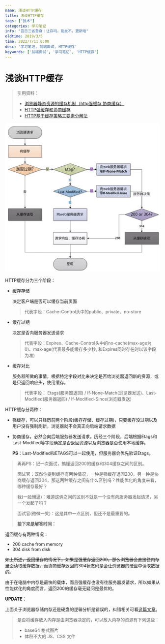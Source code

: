 ```yaml
---
name: 浅谈HTTP缓存
title: 浅谈HTTP缓存
tags: ["技术"]
categories: 学习笔记
info: "吾日三省吾身：让存吗，能发不，更新啥"
oldtime: 2019/3/5
time: 2022/7/11 6:00
desc: '学习笔记, 前端面试, HTTP缓存'
keywords: ['前端面试', '学习笔记', 'HTTP缓存']
---
```


# 浅谈HTTP缓存

> 引用资料：
>
> - [浏览器静态资源的缓存机制（http强缓存 协商缓存）](https://my.oschina.net/wangch5453/blog/2995385)
> - [HTTP强缓存和协商缓存](https://segmentfault.com/a/1190000008956069)
> - [HTTP基于缓存策略三要素分解法](https://mp.weixin.qq.com/s/qOMO0LIdA47j3RjhbCWUEQ?utm_source=caibaojian.com)

![缓存请求总体流程](./images/cache-control-1.jpg)

HTTP缓存分为三个阶段：

- 缓存存储

  决定客户端是否可以缓存当前页面

  > 代表字段：Cache-Control头中的public、private、no-store

- 缓存过期

  决定是否向服务器发送请求

  > 代表字段：Expires、Cache-Control头中的no-cache(max-age为0)、max-age(代表最多能缓存多少秒, 和Expires同时存在时以该字段为准)

- 缓存对比

  服务器所做的事情，根据特定字段对比来决定是否给浏览器返回新的资源，或是只返回响应头，使用缓存。

  > 代表字段： Etags(服务器返回) / If-None-Match(浏览器发送)、Last-Modified(服务器返回) / If-Modified-Since(浏览器发送)

HTTP缓存分两种：

- 强缓存，可以只经历前两个阶段(缓存存储、缓存过期)，只要缓存没过期以及用户没有强制刷新，浏览器就不会真正向后端请求数据

- 协商缓存，必然会向后端服务器发送请求，历经三个阶段，后端根据Etags和Last-Modified等字段确定是否返回资源以及浏览器是否使用本地缓存。

  **PS**：Last-Modified和ETAGS可以一起使用，但服务器会优先验证Etags。

> 再再PS：记一次面试，搞懂返回200的缓存和304缓存之间的区别。
>
> 面试官：既然你提到缓存有两种情况，一种是强缓存返回200，另一种是协商缓存返回304，那这两种缓存之间有什么区别吗？性能优化的角度来看，哪种缓存最好？
>
> 我(一脸懵逼)：难道这俩之间的区别不就是一个没有向服务器发起请求，另一个发起了吗？
>
> 面试官(微微一笑)：这是其中一点区别，但还不是最重要的。
>
> **接下来是解答时间：**

返回缓存有两种情况：

- 200 cache from memory
- 304 disk from disk

~~如上所述，返回缓存的情况下，如果是强缓存返回200，那么浏览器会直接往内存里面读取缓存数据。而协商缓存返回的304状态码是会让浏览器的硬盘中读取数据的~~。

由于在电脑中内存是最快的载体，而且强缓存也没有往服务器发请求，所以如果从性能优化的角度而言，返回200的缓存毫无疑问是最优的。

**UPDATE**：

上面关于浏览器存储内存还是硬盘的逻辑分析是错误的，纠错相关可看[这篇文章](https://blog.liubasara.info/#/blog/articleDetail/mdroot%2F%E6%8A%80%E6%9C%AF%2F%E3%80%8A%E5%89%8D%E7%AB%AF%E6%80%A7%E8%83%BD%E4%BC%98%E5%8C%96%E5%8E%9F%E7%90%86%E4%B8%8E%E5%AE%9E%E8%B7%B5%E3%80%8B%E5%AD%A6%E4%B9%A0%E8%AE%B0%E5%BD%95.md)。

> 是否将缓存放入内存是由浏览器决定的，可以放入内存的资源有下列这些：
>
> - base64 格式图片
> - 体积不大的 JS、CSS 文件

